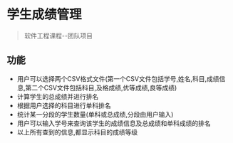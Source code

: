 # 学生成绩管理
> 软件工程课程--团队项目
## 功能
- 用户可以选择两个CSV格式文件(第一个CSV文件包括学号,姓名,科目,成绩信息,第二个CSV文件包括科目,及格成绩,优等成绩,良等成绩)
- 计算学生的总成绩并进行排名
- 根据用户选择的科目进行单科排名
- 统计某一分段的学生数量(单科或总成绩,分段由用户输入)
- 用户可以输入学号来查询该学生的成绩信息及总成绩和单科成绩的排名
- 以上所有查到的信息,都显示科目的成绩等级

